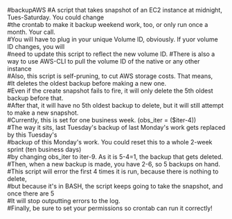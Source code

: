 #backupAWS
#A script that takes snapshot of an EC2 instance at midnight, Tues-Saturday. You could change                                                  
#the crontab to make it backup weekend work, too, or only run once a month. Your call.                              
#You will have to plug in your unique Volume ID, obviously. If yuor volume ID changes, you will                              
#need to update this script to reflect the new volume ID.
#There is also a way to use AWS-CLI to pull the volume ID of the native or any other instance                                                        
#Also, this script is self-pruning, to cut AWS storage costs. That means,                          
#It deletes the oldest backup before making a new one.                               
#Even if the create snapshot fails to fire, it will only delete the 5th oldest backup before that.                                
#After that, it will have no 5th oldest backup to delete, but it will still attempt to make a new snapshot.                           
#Currently, this is set for one business week. (obs_iter = ($iter-4))                             
#The way it sits, last Tuesday's backup of last Monday's work gets replaced by this Tuesday's                          
#backup of this Monday's work. You could reset this to a whole 2-week sprint (ten business days)                        
#by changing obs_iter to iter-9. As it is 5-4=1, the backup that gets deleted.                              
#Then, when a new backup is made, you have 2-6, so 5 backups on hand.                                
#This script will error the first 4 times it is run, because there is nothing to delete,                           
#but because it's in BASH, the script keeps going to take the snapshot, and once there are 5                                
#It will stop outputting errors to the log.                                 
#Finally, be sure to set your permissions so crontab can run it correctly!                          
